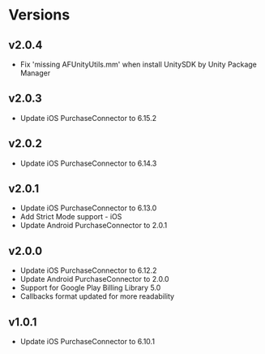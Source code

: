 # Versions
## v2.0.4
* Fix 'missing AFUnityUtils.mm' when install UnitySDK by Unity Package Manager

## v2.0.3
* Update iOS PurchaseConnector to 6.15.2

## v2.0.2
* Update iOS PurchaseConnector to 6.14.3

## v2.0.1
* Update iOS PurchaseConnector to 6.13.0
* Add Strict Mode support - iOS
* Update Android PurchaseConnector to 2.0.1

## v2.0.0
* Update iOS PurchaseConnector to 6.12.2
* Update Android PurchaseConnector to 2.0.0
* Support for Google Play Billing Library 5.0
* Callbacks format updated for more readability

## v1.0.1
* Update iOS PurchaseConnector to 6.10.1
